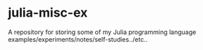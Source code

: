# julia-misc-ex
A repository for storing some of my Julia programming language examples/experiments/notes/self-studies../etc..

